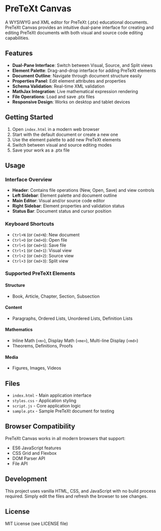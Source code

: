 # PreTeXt Canvas

A WYSIWYG and XML editor for PreTeXt (.ptx) educational documents. PreTeXt Canvas provides an intuitive dual-pane interface for creating and editing PreTeXt documents with both visual and source code editing capabilities.

## Features

- **Dual-Pane Interface**: Switch between Visual, Source, and Split views
- **Element Palette**: Drag-and-drop interface for adding PreTeXt elements
- **Document Outline**: Navigate through document structure easily
- **Properties Panel**: Edit element attributes and properties
- **Schema Validation**: Real-time XML validation
- **MathJax Integration**: Live mathematical expression rendering
- **File Operations**: Load and save .ptx files
- **Responsive Design**: Works on desktop and tablet devices

## Getting Started

1. Open `index.html` in a modern web browser
2. Start with the default document or create a new one
3. Use the element palette to add new PreTeXt elements
4. Switch between visual and source editing modes
5. Save your work as a .ptx file

## Usage

### Interface Overview

- **Header**: Contains file operations (New, Open, Save) and view controls
- **Left Sidebar**: Element palette and document outline
- **Main Editor**: Visual and/or source code editor
- **Right Sidebar**: Element properties and validation status
- **Status Bar**: Document status and cursor position

### Keyboard Shortcuts

- `Ctrl+N` (or `Cmd+N`): New document
- `Ctrl+O` (or `Cmd+O`): Open file
- `Ctrl+S` (or `Cmd+S`): Save file
- `Ctrl+1` (or `Cmd+1`): Visual view
- `Ctrl+2` (or `Cmd+2`): Source view
- `Ctrl+3` (or `Cmd+3`): Split view

### Supported PreTeXt Elements

#### Structure
- Book, Article, Chapter, Section, Subsection

#### Content
- Paragraphs, Ordered Lists, Unordered Lists, Definition Lists

#### Mathematics
- Inline Math (`<m>`), Display Math (`<me>`), Multi-line Display (`<md>`)
- Theorems, Definitions, Proofs

#### Media
- Figures, Images, Videos

## Files

- `index.html` - Main application interface
- `styles.css` - Application styling
- `script.js` - Core application logic
- `sample.ptx` - Sample PreTeXt document for testing

## Browser Compatibility

PreTeXt Canvas works in all modern browsers that support:
- ES6 JavaScript features
- CSS Grid and Flexbox
- DOM Parser API
- File API

## Development

This project uses vanilla HTML, CSS, and JavaScript with no build process required. Simply edit the files and refresh the browser to see changes.

## License

MIT License (see LICENSE file)
